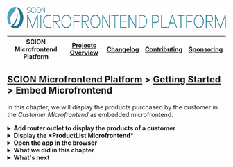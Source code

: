 <a href="/README.md"><img src="/resources/branding/scion-microfrontend-platform-banner.svg" height="50" alt="SCION Microfrontend Platform"></a>

| SCION Microfrontend Platform | [Projects Overview][menu-projects-overview] | [Changelog][menu-changelog] | [Contributing][menu-contributing] | [Sponsoring][menu-sponsoring] |  
| --- | --- | --- | --- | --- |

## [SCION Microfrontend Platform][menu-home] > [Getting Started][menu-getting-started] > Embed Microfrontend

In this chapter, we will display the products purchased by the customer in the *Customer Microfrontend* as embedded microfrontend. 

<details>
  <summary><strong>Add router outlet to display the products of a customer</strong></summary>

Open the HTML template `customers-app/src/customer/customer.html`. After the section for displaying information about the customer, add a router outlet and give it the name `customer-products`.

```html
     <body>
       <h1>Customer</h1>
        <section id="customer"></section>
[+]     <sci-router-outlet name="customer-products"></sci-router-outlet>
     </body> 
```
</details>

<details>
  <summary><strong>Display the *ProductList Microfrontend*</strong></summary>

1. Open the file `customers-app/src/customer/customer.ts`
2. Connect to the platform so we can use the outlet router for navigation, as follows:
   ```ts
         import {CustomerService} from '../customer.service';
         import {QueryParams} from '../query-params';
   [+]   import {MicrofrontendPlatformClient} from '@scion/microfrontend-platform';

         public async init(): Promise<void> {
   [+]     await MicrofrontendPlatformClient.connect('customers-app');
           QueryParams.observe$.subscribe(queryParams => this.render(queryParams.get('id')));
         }
   ```
3. Navigate the outlet to display the products of the customer.

   ```ts
         import {CustomerService} from '../customer.service';
         import {QueryParams} from '../query-params';
   [+]   import {Beans} from '@scion/toolkit/bean-manager';
   [+]   import {MicrofrontendPlatformClient, OutletRouter} from '@scion/microfrontend-platform';
   
         public render(customerId: string): void {
           const customerSection = document.querySelector('section#customer');
           const customer = CustomerService.INSTANCE.getCustomer(customerId);

           customerSection.innerHTML = null;

           // Firstname
           customerSection.appendChild(document.createElement('label')).innerText = 'Firstname:';
           customerSection.appendChild(document.createTextNode(customer.firstname));

           // Lastname
           customerSection.appendChild(document.createElement('label')).innerText = 'Lastname:';
           customerSection.appendChild(document.createTextNode(customer.lastname));

           // Street
           customerSection.appendChild(document.createElement('label')).innerText = 'Street:';
           customerSection.appendChild(document.createTextNode(customer.street));

           // City
           customerSection.appendChild(document.createElement('label')).innerText = 'City:';
           customerSection.appendChild(document.createTextNode(customer.city));

           // Email
           customerSection.appendChild(document.createElement('label')).innerText = 'Email:';
           customerSection.appendChild(document.createTextNode(customer.email));

           // Phone
           customerSection.appendChild(document.createElement('label')).innerText = 'Phone:';
           customerSection.appendChild(document.createTextNode(customer.phone));

   [+]     // Display the products purchased by the customer
   [+]     Beans.get(OutletRouter).navigate('http://localhost:4201/product-list/product-list.html#?ids=:ids', {
   [+]       params: {ids: customer.productIds},
   [+]       outlet: 'customer-products',
   [+]     });
         }
   ```
   Using the router, display the *ProductList Microfrontend* in the outlet named `customer-products`, passing the IDs of the products purchased by the customer as query parameter.

</details>

<details>
   <summary><strong>Open the app in the browser</strong></summary>

We did it! Run `npm run start` to serve the applications.

When you open the page http://localhost:4200 in your browser and open a customer, you should see the products purchased by that customer.

</details>

<details>
   <summary><strong>What we did in this chapter</strong></summary>

In this chapter, we learned that outlets can be nested, allowing a microfrontend to embed another microfrontend. There is no limit to the number of nested outlets. However, be aware that nested content is loaded cascaded, that is, only loaded once its parent content finished loading.

<details>
   <summary>The <code>customers-app/src/customer/customer.html</code> looks as following:</summary>

```html
<!DOCTYPE html>
<html lang="en">
  <head>
    <title>Customer</title>
    <link rel="stylesheet" type="text/css" href="customer.scss">
    <script type="module" src="./customer.ts"></script>
  </head>
  <body>
    <h1>Customer</h1>
    <section id="customer"></section>
    <sci-router-outlet name="customer-products"></sci-router-outlet>
  </body>
</html>
```
</details>

<details>
   <summary>The <code>customers-app/src/customer/customer.ts</code> looks as following:</summary>

```ts
import {CustomerService} from '../customer.service';
import {QueryParams} from '../query-params';
import {Beans} from '@scion/toolkit/bean-manager';
import {MicrofrontendPlatformClient, OutletRouter} from '@scion/microfrontend-platform';

class CustomerController {

  public async init(): Promise<void> {
    await MicrofrontendPlatformClient.connect('customers-app');
    QueryParams.observe$.subscribe(queryParams => this.render(queryParams.get('id')));
  }

  public render(customerId: string): void {
    const customerSection = document.querySelector('section#customer');
    const customer = CustomerService.INSTANCE.getCustomer(customerId);

    customerSection.innerHTML = null;

    // Firstname
    customerSection.appendChild(document.createElement('label')).innerText = 'Firstname:';
    customerSection.appendChild(document.createTextNode(customer.firstname));

    // Lastname
    customerSection.appendChild(document.createElement('label')).innerText = 'Lastname:';
    customerSection.appendChild(document.createTextNode(customer.lastname));

    // Street
    customerSection.appendChild(document.createElement('label')).innerText = 'Street:';
    customerSection.appendChild(document.createTextNode(customer.street));

    // City
    customerSection.appendChild(document.createElement('label')).innerText = 'City:';
    customerSection.appendChild(document.createTextNode(customer.city));

    // Email
    customerSection.appendChild(document.createElement('label')).innerText = 'Email:';
    customerSection.appendChild(document.createTextNode(customer.email));

    // Phone
    customerSection.appendChild(document.createElement('label')).innerText = 'Phone:';
    customerSection.appendChild(document.createTextNode(customer.phone));

    // Display the products purchased by the customer
    Beans.get(OutletRouter).navigate('http://localhost:4201/product-list/product-list.html#?ids=:ids', {
      params: {ids: customer.productIds},
      outlet: 'customer-products',
    });
  }
}

new CustomerController().init();
```
</details>

</details>

<details>
   <summary><strong>What's next</strong></summary>

In the next chapter, we will learn how to navigate via intent. Click [here][link-getting-started:06:navigate-via-intent] to continue.

</details>

[menu-home]: /README.md
[menu-projects-overview]: /docs/site/projects-overview.md
[menu-changelog]: /docs/site/changelog/changelog.md
[menu-contributing]: /CONTRIBUTING.md
[menu-sponsoring]: /docs/site/sponsoring.md

[menu-getting-started]: /docs/site/getting-started/getting-started.md
[link-getting-started:01:host-app]: 01-getting-started-host-app.md
[link-getting-started:02:products-app]: 02-getting-started-products-app.md
[link-getting-started:03:customers-app]: 03-getting-started-customers-app.md
[link-getting-started:04:microfrontend-routing]: 04-getting-started-microfrontend-routing.md
[link-getting-started:05:embed-microfrontend]: 05-getting-started-embed-microfrontend.md
[link-getting-started:06:navigate-via-intent]: 06-getting-started-navigate-via-intent.md
[link-getting-started:07:devtools]: 07-getting-started-devtools.md
[link-getting-started:08:browse-capabilities]: 08-getting-started-browse-capabilities.md
[link-getting-started:09:summary]: 09-getting-started-summary.md
